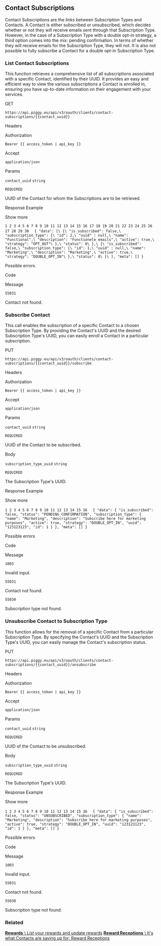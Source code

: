 ## Contact Subscriptions

Contact Subscriptions are the links between Subscription Types and Contacts. A Contact is either subscribed or unsubscribed, which decides whether or not they will receive emails sent through that Subscription Type. However, in the case of a Subscription Type with a double opt-in strategy, a third option comes into the mix: pending confirmation. In terms of whether they will receive emails for the Subscription Type, they will not. It is also not possible to fully subscribe a Contact for a double opt-in Subscription Type.

### List Contact Subscriptions

This function retrieves a comprehensive list of all subscriptions associated with a specific Contact, identified by their UUID. It provides an easy and efficient way to view the various subscriptions a Contact is enrolled in, ensuring you have up-to-date information on their engagement with your services.

GET

`https://api.piggy.eu/api/v3/oauth/clients/contact-subscriptions/{{contact_uuid}}`

Headers

Authorization

`Bearer {{ access_token | api_key }}`

Accept

`application/json`

Params

`contact_uuid` `string`

`REQUIRED`

UUID of the Contact for whom the Subscriptions are to be retrieved.

Response Example

Show more

`1
2
3
4
5
6
7
8
9
10
11
12
13
14
15
16
17
18
19
20
21
22
23
24
25
26
27
28
29
30
` `
    {
    "data": [\
        {\
            "is_subscribed": false,\
            "subscription_type": {\
                "id": 2,\
                "uuid" : null,\
                "name": "Functional",\
                "description": "Functionele emails",\
                "active": true,\
                "strategy": "OPT_OUT"\
            },\
            "status": 0\
        },\
        {\
            "is_subscribed": false,\
            "subscription_type": {\
                "id": 1,\
                "uuid" : null,\
                "name": "Marketing",\
                "description": "Marketing",\
                "active": true,\
                "strategy": "DOUBLE_OPT_IN"\
            },\
            "status": 0\
        }\
    ],
    "meta": []
}`

Possible errors

Code

Message

`55031`

Contact not found.

### Subscribe Contact

This call enables the subscription of a specific Contact to a chosen Subscription Type. By providing the Contact's UUID and the desired Subscription Type's UUID, you can easily enroll a Contact in a particular subscription.

PUT

`https://api.piggy.eu/api/v3/oauth/clients/contact-subscriptions/{{contact_uuid}}/subscribe`

Headers

Authorization

`Bearer {{ access_token | api_key }}`

Accept

`application/json`

Params

`contact_uuid` `string`

`REQUIRED`

UUID of the Contact to be subscribed.

Body

`subscription_type_uuid` `string`

`REQUIRED`

The Subscription Type's UUID.

Response Example

Show more

`1
2
3
4
5
6
7
8
9
10
11
12
13
14
15
16
` `
    {
    "data": {
        "is_subscribed": false,
        "status": "PENDING_CONFIRMATION",
        "subscription_type": {
            "name": "Marketing",
            "description": "Subscribe here for marketing purposes",
            "active": true,
            "strategy": "DOUBLE_OPT_IN",
            "uuid": "123123123",
            "id": 1
        }
    },
    "meta": []
}`

Possible errors

Code

Message

`1003`

Invalid input.

`55031`

Contact not found.

`55030`

Subscription type not found.

### Unsubscribe Contact to Subscription Type

This function allows for the removal of a specific Contact from a particular Subscription Type. By specifying the Contact's UUID and the Subscription Type's UUID, you can easily manage the Contact's subscription status.

PUT

`https://api.piggy.eu/api/v3/oauth/clients/contact-subscriptions/{{contact_uuid}}/unsubscribe`

Headers

Authorization

`Bearer {{ access_token | api_key }}`

Accept

`application/json`

Params

`contact_uuid` `string`

`REQUIRED`

UUID of the Contact to be unsubscribed.

Body

`subscription_type_uuid` `string`

`REQUIRED`

The Subscription Type's UUID.

Response Example

Show more

`1
2
3
4
5
6
7
8
9
10
11
12
13
14
15
16
` `
    {
    "data": {
        "is_subscribed": false,
        "status": "UNSUBSCRIBED",
        "subscription_type": {
            "name": "Marketing",
            "description": "Subscribe here for marketing purposes",
            "active": true,
            "strategy": "DOUBLE_OPT_IN",
            "uuid": "123123123",
            "id": 1
        }
    },
    "meta": []
}`

Possible errors

Code

Message

`1003`

Invalid input.

`55031`

Contact not found.

`55030`

Subscription type not found.

### Related

[**Rewards** \\
List your rewards and update rewards](https://docs.piggy.eu/v3/oauth/rewards) [**Reward Receptions** \\
It's what Contacts are saving up for: Reward Receptions](https://docs.piggy.eu/v3/oauth/reward-receptions)
